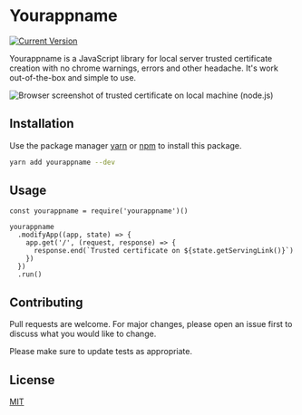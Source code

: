 # Yourappname
[![Current Version](https://img.shields.io/npm/v/@aliaksandrparfiankou/yourappname.svg)](https://github.com/seafoodframework/yourappname)

Yourappname is a JavaScript library for local server 
trusted certificate creation with no chrome warnings, 
errors and other headache. It's work out-of-the-box 
and simple to use.

![Browser screenshot of trusted certificate on local machine (node.js)](https://raw.githubusercontent.com/seafoodframework/yourappname/master/docs/images/browser.PNG "Browser screenshot of trusted certificate on local machine (node.js)")

## Installation
Use the package manager [yarn](https://yarnpkg.com) 
or [npm](https://www.npmjs.com/) to install this 
package.

```bash
yarn add yourappname --dev
```

## Usage
```ecmascript 6
const yourappname = require('yourappname')()

yourappname
  .modifyApp((app, state) => {
    app.get('/', (request, response) => {
      response.end(`Trusted certificate on ${state.getServingLink()}`)
    })
  })
  .run()
```

## Contributing
Pull requests are welcome. For major changes, please open an issue first to discuss what you would like to change.

Please make sure to update tests as appropriate.

## License
[MIT](https://choosealicense.com/licenses/mit/)
